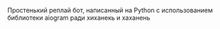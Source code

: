 Простенький реплай бот, написанный на Python с использованием библиотеки aiogram ради хиханекь и хаханень
 
